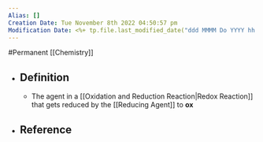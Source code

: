 ```yaml
---
Alias: []
Creation Date: Tue November 8th 2022 04:50:57 pm 
Modification Date: <%+ tp.file.last_modified_date("ddd MMMM Do YYYY hh:mm:ss a") %>
---
```

#Permanent [[Chemistry]]

- ## Definition
	- The agent in a [[Oxidation and Reduction Reaction|Redox Reaction]] that gets reduced by the [[Reducing Agent]] to **ox**
- ## Reference
